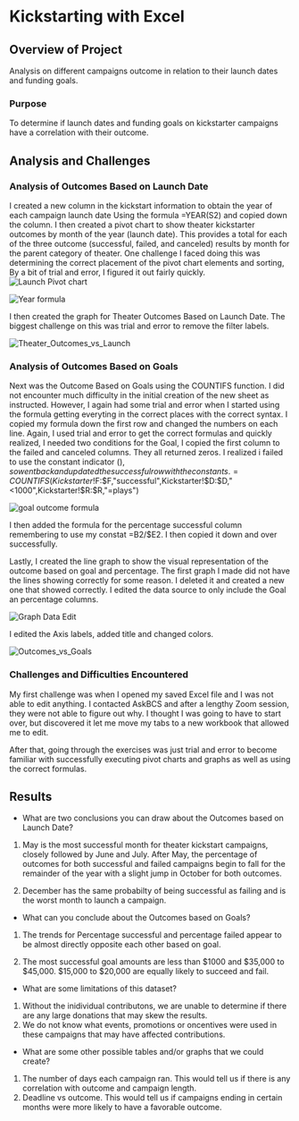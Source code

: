 # Kickstarting with Excel

## Overview of Project
Analysis on different campaigns outcome in relation to their launch dates and funding goals. 

### Purpose
To determine if launch dates and funding goals on kickstarter campaigns have a correlation with their outcome.  

## Analysis and Challenges

### Analysis of Outcomes Based on Launch Date
I created a new column in the kickstart information to obtain the year of each campaign launch date Using the formula =YEAR(S2) and copied down the column. I then created a pivot chart to show theater kickstarter outcomes by month of the year (launch date). This provides a total for each of the three outcome (successful, failed, and canceled) results by month for the parent category of theater. One challenge I faced doing this was determining the correct placement of the pivot chart elements and sorting, By a bit of trial and error, I figured it out fairly quickly. <br>
![Launch Pivot chart](https://user-images.githubusercontent.com/114044192/193434627-2d896be4-e4f0-4567-89fb-22b2082bebf0.PNG)<br>

![Year formula](https://user-images.githubusercontent.com/114044192/193434635-82111e10-d64b-49ae-83d5-56b0e8f0f3dd.PNG)<br>

I then created the graph for Theater Outcomes Based on Launch Date. The biggest challenge on this was trial and error to remove the filter labels. 

![Theater_Outcomes_vs_Launch](https://user-images.githubusercontent.com/114044192/193434643-488a285d-591e-4ac4-9638-82cdf9e1b54a.png)<br>

### Analysis of Outcomes Based on Goals
Next was the Outcome Based on Goals using the COUNTIFS function. I did not encounter much difficulty in the initial creation of the new sheet as instructed. However, I again had some trial and error when I started using the formula getting everyting in the correct places with the correct syntax. I copied my formula down the first row and changed the numbers on each line. Again, I used trial and error to get the correct formulas and quickly realized, I needed two conditions for the Goal, I copied the first column to the failed and canceled columns. They all returned zeros. I realized i failed to use the constant indicator ($), so went back and updated the successful row with the constants. =COUNTIFS(Kickstarter!$F:$F,"successful",Kickstarter!$D:$D,"<1000",Kickstarter!$R:$R,"=plays") 

![goal outcome formula](https://user-images.githubusercontent.com/114044192/193434655-991597dc-fde7-450d-84f4-30627a233c57.PNG)<br>

I then added the formula for the percentage successful column remembering to use my constat =B2/$E2. I then copied it down and over successfully. 

Lastly, I created the line graph to show the visual representation of the outcome based on goal and percentage. The first graph I made did not have the lines showing correctly for some reason. I deleted it and created a new one that showed correctly. I edited the data source to only include the Goal an percentage columns. 

![Graph Data Edit](https://user-images.githubusercontent.com/114044192/193434667-879f8089-58ab-449e-be62-757847e72f7d.PNG)<br>

I edited the Axis labels, added title and changed colors.

![Outcomes_vs_Goals](https://user-images.githubusercontent.com/114044192/193434676-13153ce2-0190-4fbb-8930-c240f7113f96.png)<br>

### Challenges and Difficulties Encountered
My first challenge was when I opened my saved Excel file and I was not able to edit anything. I contacted AskBCS and after a lengthy Zoom session, they were not able to figure out why. I thought I was going to have to start over, but discovered it let me move my tabs to a new workbook that allowed me to edit. 

After that, going through the exercises was just trial and error to become familiar with successfully executing pivot charts and graphs as well as using the correct formulas. 

## Results

- What are two conclusions you can draw about the Outcomes based on Launch Date?
1. May is the most successful month for theater kickstart campaigns, closely followed by June and July. After May, the percentage of outcomes for both successful and failed campaigns begin to fall for the remainder of the year with a slight jump in October for both outcomes. 

2. December has the same probabilty of being successful as failing and is the worst month to launch a campaign. 

- What can you conclude about the Outcomes based on Goals?
1. The trends for Percentage successful and percentage failed appear to be almost directly opposite each other based on goal. 

2. The most successful goal amounts are less than $1000 and $35,000 to $45,000. $15,000 to $20,000 are equally likely to succeed and fail. 

- What are some limitations of this dataset?
1. Without the inidividual contributons, we are unable to determine if there are any large donations that may skew the results. 
2. We do not know what events, promotions or oncentives were used in these campaigns that may have affected contributions.

- What are some other possible tables and/or graphs that we could create?
1. The number of days each campaign ran. This would tell us if there is any correlation with outcome and campaign length. 
2. Deadline vs outcome. This would tell us if campaigns ending in certain months were more likely to have a favorable outcome. 
